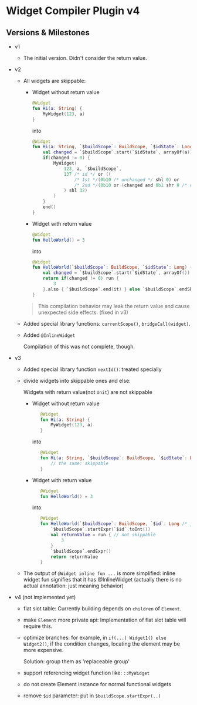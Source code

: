 # Widget Compiler Plugin v4


## Versions & Milestones
* v1  
  - The initial version. Didn't consider the return value.
  
* v2  
  - All widgets are skippable:
    
    - Widget without return value
      ```kotlin
      @Widget
      fun Hi(a: String) {
          MyWidget(123, a)
      }
      ```
      into
      ```kotlin
      @Widget
      fun Hi(a: String, `$buildScope`: BuildScope, `$idState`: Long) {
          val changed = `$buildScope`.start(`$idState`, arrayOf(a))
          if(changed != 0) {
              MyWidget(
                  123, a, `$buildScope`,
                  137 /* id */ or ((
                      /* 1st */(0b10 /* unchanged */ shl 0) or
                      /* 2nd */(0b10 or (changed and 0b1 shr 0 /* delegate state from a */) shl 1)
                  ) shl 32)
              )
          }
          end()
      }
      ```
    
    - Widget with return value
      ```kotlin
      @Widget
      fun HelloWorld() = 3
      ```
      into
      ```kotlin
      @Widget
      fun HelloWorld(`$buildScope`: BuildScope, `$idState`: Long) {
          val changed = `$buildScope`.start(`$idState`, arrayOf())
          return if(changed != 0) run {
              3
          }.also { `$buildScope`.end(it) } else `$buildScope`.endSkip()
      }
      ```
    > This compilation behavior may leak the return value and cause unexpected side effects.
      (fixed in v3)
  
  - Added special library functions: `currentScope()`, `bridgeCall(widget)`.
  
  - Added `@InlineWidget`
    
    Compilation of this was not complete, though.
  
  
  
* v3
  - Added special library function `nextId()`: treated specially
  - divide widgets into skippable ones and else:
    
    Widgets with return value(not `Unit`) are not skippable
    
    - Widget without return value
      ```kotlin
         @Widget
         fun Hi(a: String) {
             MyWidget(123, a)
         }
      ```
      into
      ```kotlin
         @Widget
         fun Hi(a: String, `$buildScope`: BuildScope, `$idState`: Long) {
             // the same: skippable
         }
       ```
    
    - Widget with return value
      ```kotlin
         @Widget
         fun HelloWorld() = 3
      ```
      into
      ```kotlin
         @Widget
         fun HelloWorld(`$buildScope`: BuildScope, `$id`: Long /* just for compatibility reason: 32 bits are discarded */) {
             `$buildScope`.startExpr(`$id`.toInt())
             val returnValue = run { // not skippable
                 3
             }
             `$buildScope`.endExpr()
             return returnValue
         }
      ```
  
  - The output of `@Widget inline fun ...` is more simplified:
    inline widget fun signifies that it has @InlineWidget
    (actually there is no actual annotation: just meaning behavior)
  
* v4 (not implemented yet)
  - flat slot table: Currently building depends on `children` of `Element`.
  - make `Element` more private api: Implementation of flat slot table will require this.
  - optimize branches: for example, in `if(...) Widget1() else Widget2()`, if the condition changes,
    locating the element may be more expensive.
    
    Solution: group them as 'replaceable group'
  - support referencing widget function like: `::MyWidget`
  - do not create Element instance for normal functional widgets
  - remove `$id` parameter: put in `$buildScope.startExpr(..)`
